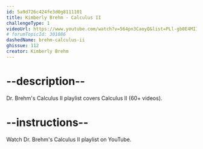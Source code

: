 ```yaml
---
id: 5a9d726c424fe3d0g8111101
title: Kimberly Brehm - Calculus II
challengeType: 1
videoUrl: https://www.youtube.com/watch?v=564pn3CaoyQ&list=PLl-gb0E4MII1OxI-BbNkEhuwPHcKxuPSg
# forumTopicId: 301086
dashedName: brehm-calculus-ii
ghissue: 112
creator: Kimberly Brehm 
---
```


# --description--

Dr. Brehm's Calculus II playlist covers Calculus II (60+ videos).

# --instructions--

Watch Dr. Brehm's Calculus II playlist on YouTube.